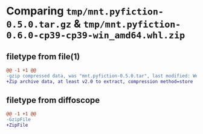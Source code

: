 # Comparing `tmp/mnt.pyfiction-0.5.0.tar.gz` & `tmp/mnt.pyfiction-0.6.0-cp39-cp39-win_amd64.whl.zip`

## filetype from file(1)

```diff
@@ -1 +1 @@
-gzip compressed data, was "mnt.pyfiction-0.5.0.tar", last modified: Wed Nov 22 16:55:13 2023, max compression
+Zip archive data, at least v2.0 to extract, compression method=store
```

## filetype from diffoscope

```diff
@@ -1 +1 @@
-GzipFile
+ZipFile
```

